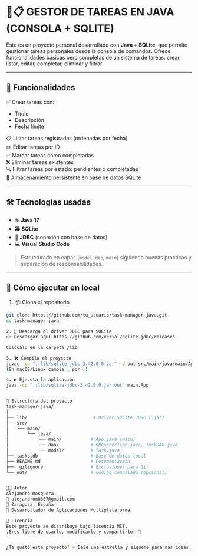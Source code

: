 # 💼📋 GESTOR DE TAREAS EN JAVA (CONSOLA + SQLITE)

Este es un proyecto personal desarrollado con **Java + SQLite**, que permite gestionar tareas personales desde la consola de comandos. Ofrece funcionalidades básicas pero completas de un sistema de tareas: crear, listar, editar, completar, eliminar y filtrar.

---

## 🎯 Funcionalidades

✅ Crear tareas con:
- Título
- Descripción
- Fecha límite

📋 Listar tareas registradas (ordenadas por fecha)  
✏️ Editar tareas por ID  
✅ Marcar tareas como completadas  
❌ Eliminar tareas existentes  
🔍 Filtrar tareas por estado: pendientes o completadas  
💾 Almacenamiento persistente en base de datos SQLite  

---

## 🛠 Tecnologías usadas

- ☕ **Java 17**
- 🗃 **SQLite**
- 🔗 **JDBC** (conexión con base de datos)
- 💻 **Visual Studio Code**

> Estructurado en capas (`model`, `dao`, `main`) siguiendo buenas prácticas y separación de responsabilidades.

---

## 🧪 Cómo ejecutar en local

1. 📦 Clona el repositorio

```bash
git clone https://github.com/tu_usuario/task-manager-java.git
cd task-manager-java

2. 🔗 Descarga el driver JDBC para SQLite
👉 Descargar aquí https://github.com/xerial/sqlite-jdbc/releases

Colócalo en la carpeta /lib

3. 🛠 Compila el proyecto
javac -cp ".;lib/sqlite-jdbc-3.42.0.0.jar" -d out src/main/java/main/App.java src/main/java/dao/*.java src/main/java/model/*.java
(En macOS/Linux cambia ; por :)

4. ▶ Ejecuta la aplicación
java -cp ".;lib/sqlite-jdbc-3.42.0.0.jar;out" main.App


📂 Estructura del proyecto
task-manager-java/
│
├── lib/                         # Driver SQLite JDBC (.jar)
├── src/
│   └── main/
│       └── java/
│           ├── main/           # App.java (main)
│           ├── dao/            # DBConnection.java, TaskDAO.java
│           └── model/          # Task.java
├── tasks.db                    # Base de datos local
├── README.md                   # Documentación
├── .gitignore                  # Exclusiones para Git
└── out/                        # Código compilado (opcional)


👨‍💻 Autor
Alejandro Mosquera
📧 alejandrom8607@gmail.com
📍 Zaragoza, España
💼 Desarrollador de Aplicaciones Multiplataforma

📃 Licencia
Este proyecto se distribuye bajo licencia MIT.
¡Eres libre de usarlo, modificarlo y compartirlo! 🚀


¿Te gustó este proyecto? ⭐ Dale una estrella y sígueme para más ideas.